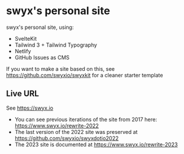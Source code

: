 # swyx's personal site

swyx's personal site, using:

- SvelteKit
- Tailwind 3 + Tailwind Typography
- Netlify
- GitHub Issues as CMS

If you want to make a site based on this, see https://github.com/swyxio/swyxkit for a cleaner starter template

## Live URL

See https://swyx.io

- You can see previous iterations of the site from 2017 here: https://www.swyx.io/rewrite-2022
- The last version of the 2022 site was preserved at https://github.com/swyxio/swyxdotio2022
- The 2023 site is documented at https://www.swyx.io/rewrite-2023